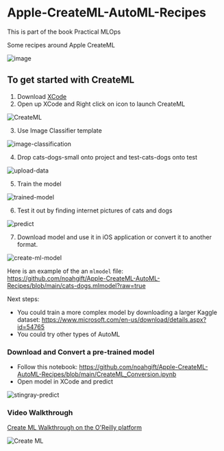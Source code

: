 # Apple-CreateML-AutoML-Recipes

This is part of the book Practical MLOps

Some recipes around Apple CreateML

![image](https://user-images.githubusercontent.com/58792/115453563-c89d3880-a1ed-11eb-9a94-1fb1431203ac.png)


## To get started with CreateML

1.  Download [XCode](https://developer.apple.com/xcode/)
2.  Open up XCode and Right click on icon to launch CreateML

![CreateML](https://user-images.githubusercontent.com/58792/116000086-ca377980-a5bc-11eb-8842-11f2c862ca8e.png)

3.  Use Image Classifier template

![image-classification](https://user-images.githubusercontent.com/58792/116000191-2ac6b680-a5bd-11eb-800b-e264727d5bc8.png)


4.  Drop cats-dogs-small onto project and test-cats-dogs onto test

![upload-data](https://user-images.githubusercontent.com/58792/116000271-8133f500-a5bd-11eb-9825-b9e760956d63.png)


5.  Train the model

![trained-model](https://user-images.githubusercontent.com/58792/116000720-58acfa80-a5bf-11eb-99b2-825cece7bf74.png)

6.  Test it out by finding internet pictures of cats and dogs

![predict](https://user-images.githubusercontent.com/58792/116000743-6e222480-a5bf-11eb-9990-b420c04d9a73.png)

7.  Download model and use it in iOS application or convert it to another format.  

![create-ml-model](https://user-images.githubusercontent.com/58792/116000976-5dbe7980-a5c0-11eb-80f0-e29abbd73898.png)

Here is an example of the an `mlmodel` file:  https://github.com/noahgift/Apple-CreateML-AutoML-Recipes/blob/main/cats-dogs.mlmodel?raw=true

Next steps:

* You could train a more complex model by downloading a larger Kaggle dataset:  https://www.microsoft.com/en-us/download/details.aspx?id=54765
* You could try other types of AutoML

### Download and Convert a pre-trained model

* Follow this notebook:  https://github.com/noahgift/Apple-CreateML-AutoML-Recipes/blob/main/CreateML_Conversion.ipynb
* Open model in XCode and predict

![stingray-predict](https://user-images.githubusercontent.com/58792/116012566-3637d300-a5f9-11eb-86f6-ef8914829a3a.png)

### Video Walkthrough


[Create ML Walkthrough on the O'Reilly platform](https://learning.oreilly.com/videos/automl-with-apple/60424VIDEOPAIML/60424VIDEOPAIML-c1_s0)

![Create ML](https://user-images.githubusercontent.com/58792/116000644-1f748a80-a5bf-11eb-937f-93ff3078aa17.jpg)
